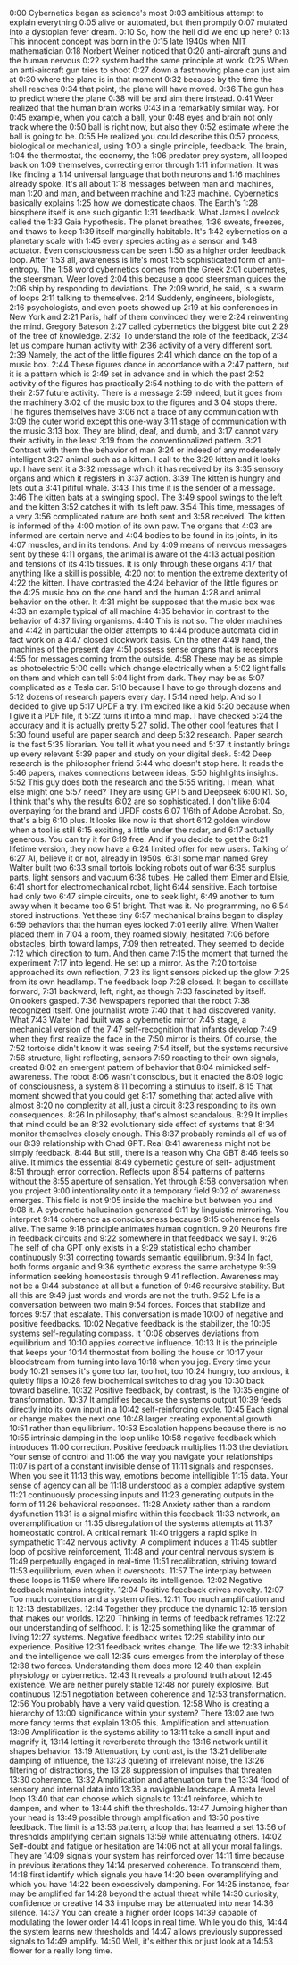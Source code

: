 0:00
Cybernetics began as science's most
0:03
ambitious attempt to explain everything
0:05
alive or automated, but then promptly
0:07
mutated into a dystopian fever dream.
0:10
So, how the hell did we end up here?
0:13
This innocent concept was born in the
0:15
late 1940s when MIT mathematician
0:18
Norbert Weiner noticed that
0:20
anti-aircraft guns and the human nervous
0:22
system had the same principle at work.
0:25
When an anti-aircraft gun tries to shoot
0:27
down a fastmoving plane can just aim at
0:30
where the plane is in that moment
0:32
because by the time the shell reaches
0:34
that point, the plane will have moved.
0:36
The gun has to predict where the plane
0:38
will be and aim there instead.
0:41
Weer realized that the human brain works
0:43
in a remarkably similar way. For
0:45
example, when you catch a ball, your
0:48
eyes and brain not only track where the
0:50
ball is right now, but also they
0:52
estimate where the ball is going to be.
0:55
He realized you could describe this
0:57
process, biological or mechanical, using
1:00
a single principle, feedback. The brain,
1:04
the thermostat, the economy, the
1:06
predator prey system, all looped back on
1:09
themselves, correcting error through
1:11
information. It was like finding a
1:14
universal language that both neurons and
1:16
machines already spoke. It's all about
1:18
messages between man and machines, man
1:20
and man, and between machine and
1:23
machine. Cybernetics basically explains
1:25
how we domesticate chaos. The Earth's
1:28
biosphere itself is one such gigantic
1:31
feedback. What James Lovelock called the
1:33
Gaia hypothesis. The planet breathes,
1:36
sweats, freezes, and thaws to keep
1:39
itself marginally habitable. It's
1:42
cybernetics on a planetary scale with
1:45
every species acting as a sensor and
1:48
actuator. Even consciousness can be seen
1:50
as a higher order feedback loop. After
1:53
all, awareness is life's most
1:55
sophisticated form of anti-entropy. The
1:58
word cybernetics comes from the Greek
2:01
cubernetes, the steersman. Weer loved
2:04
this because a good steersman guides the
2:06
ship by responding to deviations. The
2:09
world, he said, is a swarm of loops
2:11
talking to themselves.
2:14
Suddenly, engineers, biologists,
2:16
psychologists, and even poets showed up
2:19
at his conferences in New York and
2:21
Paris, half of them convinced they were
2:24
reinventing the mind. Gregory Bateson
2:27
called cybernetics the biggest bite out
2:29
of the tree of knowledge.
2:32
To understand the role of the feedback,
2:34
let us compare human activity with
2:36
activity of a very different sort.
2:39
Namely, the act of the little figures
2:41
which dance on the top of a music box.
2:44
These figures dance in accordance with a
2:47
pattern, but it is a pattern which is
2:49
set in advance and in which the past
2:52
activity of the figures has practically
2:54
nothing to do with the pattern of their
2:57
future activity. There is a message
2:59
indeed, but it goes from the machinery
3:02
of the music box to the figures and
3:04
stops there. The figures themselves have
3:06
not a trace of any communication with
3:09
the outer world except this one-way
3:11
stage of communication with the music
3:13
box. They are blind, deaf, and dumb, and
3:17
cannot vary their activity in the least
3:19
from the conventionalized pattern.
3:21
Contrast with them the behavior of man
3:24
or indeed of any moderately intelligent
3:27
animal such as a kitten. I call to the
3:29
kitten and it looks up. I have sent it a
3:32
message which it has received by its
3:35
sensory organs and which it registers in
3:37
action.
3:39
The kitten is hungry and lets out a
3:41
pitiful whale.
3:43
This time it is the sender of a message.
3:46
The kitten bats at a swinging spool. The
3:49
spool swings to the left and the kitten
3:52
catches it with its left paw.
3:54
This time, messages of a very
3:56
complicated nature are both sent and
3:58
received. The kitten is informed of the
4:00
motion of its own paw. The organs that
4:03
are informed are certain nerve and
4:04
bodies to be found in its joints, in its
4:07
muscles, and in its tendons. And by
4:09
means of nervous messages sent by these
4:11
organs, the animal is aware of the
4:13
actual position and tensions of its
4:15
tissues. It is only through these organs
4:17
that anything like a skill is possible,
4:20
not to mention the extreme dexterity of
4:22
the kitten. I have contrasted the
4:24
behavior of the little figures on the
4:25
music box on the one hand and the human
4:28
and animal behavior on the other. It
4:31
might be supposed that the music box was
4:33
an example typical of all machine
4:35
behavior in contrast to the behavior of
4:37
living organisms.
4:40
This is not so. The older machines and
4:42
in particular the older attempts to
4:44
produce automata did in fact work on a
4:47
closed clockwork basis. On the other
4:49
hand, the machines of the present day
4:51
possess sense organs that is receptors
4:55
for messages coming from the outside.
4:58
These may be as simple as photoelectric
5:00
cells which change electrically when a
5:02
light falls on them and which can tell
5:04
light from dark. They may be as
5:07
complicated as a Tesla car.
5:10
because I have to go through dozens and
5:12
dozens of research papers every day. I
5:14
need help. And so I decided to give up
5:17
UPDF a try. I'm excited like a kid
5:20
because when I give it a PDF file, it
5:22
turns it into a mind map. I have checked
5:24
the accuracy and it is actually pretty
5:27
solid. The other cool features that I
5:30
found useful are paper search and deep
5:32
research. Paper search is the fast
5:35
librarian. You tell it what you need and
5:37
it instantly brings up every relevant
5:39
paper and study on your digital desk.
5:42
Deep research is the philosopher friend
5:44
who doesn't stop here. It reads the
5:46
papers, makes connections between ideas,
5:50
highlights insights.
5:52
This guy does both the research and the
5:55
writing. I mean, what else might one
5:57
need? They are using GPT5 and Deepseek
6:00
R1. So, I think that's why the results
6:02
are so sophisticated. I don't like
6:04
overpaying for the brand and UPDF costs
6:07
1/6th of Adobe Acrobat. So, that's a big
6:10
plus. It looks like now is that short
6:12
golden window when a tool is still
6:15
exciting, a little under the radar, and
6:17
actually generous. You can try it for
6:19
free. And if you decide to get the
6:21
lifetime version, they now have a
6:24
limited offer for new users. Talking of
6:27
AI, believe it or not, already in 1950s,
6:31
some man named Grey Walter built two
6:33
small tortois looking robots out of war
6:35
surplus parts, light sensors and vacuum
6:38
tubes. He called them Elmer and Elsie,
6:41
short for electromechanical robot, light
6:44
sensitive. Each tortoise had only two
6:47
simple circuits, one to seek light,
6:49
another to turn away when it became too
6:51
bright. That was it. No programming, no
6:54
stored instructions. Yet these tiny
6:57
mechanical brains began to display
6:59
behaviors that the human eyes looked
7:01
eerily alive. When Walter placed them in
7:04
a room, they roamed slowly, hesitated
7:06
before obstacles, birth toward lamps,
7:09
then retreated. They seemed to decide
7:12
which direction to turn. And then came
7:15
the moment that turned the experiment
7:17
into legend. He set up a mirror. As the
7:20
tortoise approached its own reflection,
7:23
its light sensors picked up the glow
7:25
from its own headlamp. The feedback loop
7:28
closed. It began to oscillate forward,
7:31
backward, left, right, as though
7:33
fascinated by itself. Onlookers gasped.
7:36
Newspapers reported that the robot
7:38
recognized itself. One journalist wrote
7:40
that it had discovered vanity. What
7:43
Walter had built was a cybernetic mirror
7:45
stage, a mechanical version of the
7:47
self-recognition that infants develop
7:49
when they first realize the face in the
7:50
mirror is theirs. Of course, the
7:52
tortoise didn't know it was seeing
7:54
itself, but the systems recursive
7:56
structure, light reflecting, sensors
7:59
reacting to their own signals, created
8:02
an emergent pattern of behavior that
8:04
mimicked self-awareness. The robot
8:06
wasn't conscious, but it enacted the
8:09
logic of consciousness, a system
8:11
becoming a stimulus to itself.
8:15
That moment showed that you could get
8:17
something that acted alive with almost
8:20
no complexity at all, just a circuit
8:23
responding to its own consequences.
8:26
In philosophy, that's almost scandalous.
8:29
It implies that mind could be an
8:32
evolutionary side effect of systems that
8:34
monitor themselves closely enough. This
8:37
probably reminds all of us of our
8:39
relationship with Chad GPT. Real
8:41
awareness might not be simply feedback.
8:44
But still, there is a reason why Cha GBT
8:46
feels so alive. It mimics the essential
8:49
cybernetic gesture of self- adjustment
8:51
through error correction. Reflects upon
8:54
patterns of patterns without the
8:55
aperture of sensation. Yet through
8:58
conversation when you project
9:00
intentionality onto it a temporary field
9:02
of awareness emerges. This field is not
9:05
inside the machine but between you and
9:08
it. A cybernetic hallucination generated
9:11
by linguistic mirroring. You interpret
9:14
coherence as consciousness because
9:15
coherence feels alive. The same
9:18
principle animates human cognition.
9:20
Neurons fire in feedback circuits and
9:22
somewhere in that feedback we say I.
9:26
The self of cha GPT only exists in a
9:29
statistical echo chamber continuously
9:31
correcting towards semantic equilibrium.
9:34
In fact, both forms organic and
9:36
synthetic express the same archetype
9:39
information seeking homeostasis through
9:41
reflection. Awareness may not be a
9:44
substance at all but a function of
9:46
recursive stability. But all this are
9:49
just words and words are not the truth.
9:52
Life is a conversation between two main
9:54
forces. Forces that stabilize and forces
9:57
that escalate. This conversation is made
10:00
of negative and positive feedbacks.
10:02
Negative feedback is the stabilizer, the
10:05
systems self-regulating compass. It
10:08
observes deviations from equilibrium and
10:10
applies corrective influence.
10:13
It is the principle that keeps your
10:14
thermostat from boiling the house or
10:17
your bloodstream from turning into lava
10:18
when you jog. Every time your body
10:21
senses it's gone too far, too hot, too
10:24
hungry, too anxious, it quietly flips a
10:28
few biochemical switches to drag you
10:30
back toward baseline.
10:32
Positive feedback, by contrast, is the
10:35
engine of transformation.
10:37
It amplifies because the systems output
10:39
feeds directly into its own input in a
10:42
self-reinforcing cycle.
10:45
Each signal or change makes the next one
10:48
larger creating exponential growth
10:51
rather than equilibrium.
10:53
Escalation happens because there is no
10:55
intrinsic damping in the loop unlike
10:58
negative feedback which introduces
11:00
correction. Positive feedback multiplies
11:03
the deviation. Your sense of control and
11:06
the way you navigate your relationships
11:07
is part of a constant invisible dense of
11:11
signals and responses. When you see it
11:13
this way, emotions become intelligible
11:15
data. Your sense of agency can all be
11:18
understood as a complex adaptive system
11:21
continuously processing inputs and
11:23
generating outputs in the form of
11:26
behavioral responses.
11:28
Anxiety rather than a random dysfunction
11:31
is a signal misfire within this feedback
11:33
network, an overamplification or
11:35
disregulation of the systems attempts at
11:37
homeostatic control. A critical remark
11:40
triggers a rapid spike in sympathetic
11:42
nervous activity. A compliment induces a
11:45
subtler loop of positive reinforcement,
11:48
and your central nervous system is
11:49
perpetually engaged in real-time
11:51
recalibration, striving toward
11:53
equilibrium, even when it overshoots.
11:57
The interplay between these loops is
11:59
where life reveals its intelligence.
12:02
Negative feedback maintains integrity.
12:04
Positive feedback drives novelty.
12:07
Too much correction and a system oifies.
12:11
Too much amplification and it
12:13
destabilizes.
12:14
Together they produce the dynamic
12:16
tension that makes our worlds.
12:20
Thinking in terms of feedback reframes
12:22
our understanding of selfhood. It is
12:25
something like the grammar of living
12:27
systems. Negative feedback writes
12:29
stability into our experience. Positive
12:31
feedback writes change. The life we
12:33
inhabit and the intelligence we call
12:35
ours emerges from the interplay of these
12:38
two forces. Understanding them does more
12:40
than explain physiology or cybernetics.
12:43
It reveals a profound truth about
12:45
existence. We are neither purely stable
12:48
nor purely explosive. But continuous
12:51
negotiation between coherence and
12:53
transformation.
12:56
You probably have a very valid question.
12:58
Who is creating a hierarchy of
13:00
significance within your system? There
13:02
are two more fancy terms that explain
13:05
this. Amplification and attenuation.
13:09
Amplification is the systems ability to
13:11
take a small input and magnify it,
13:14
letting it reverberate through the
13:16
network until it shapes behavior.
13:19
Attenuation, by contrast, is the
13:21
deliberate damping of influence, the
13:23
quieting of irrelevant noise, the
13:26
filtering of distractions, the
13:28
suppression of impulses that threaten
13:30
coherence.
13:32
Amplification and attenuation turn the
13:34
flood of sensory and internal data into
13:36
a navigable landscape. A meta level loop
13:40
that can choose which signals to
13:41
reinforce, which to dampen, and when to
13:44
shift the thresholds.
13:47
Jumping higher than your head is
13:49
possible through amplification and
13:50
positive feedback. The limit is a
13:53
pattern, a loop that has learned a set
13:56
of thresholds amplifying certain signals
13:59
while attenuating others.
14:02
Self-doubt and fatigue or hesitation are
14:06
not at all your moral failings. They are
14:09
signals your system has reinforced over
14:11
time because in previous iterations they
14:14
preserved coherence. To transcend them,
14:18
first identify which signals you have
14:20
been overamplifying and which you have
14:22
been excessively dampening. For
14:25
instance, fear may be amplified far
14:28
beyond the actual threat while
14:30
curiosity, confidence or creative
14:33
impulse may be attenuated into near
14:36
silence.
14:37
You can create a higher order loops
14:39
capable of modulating the lower order
14:41
loops in real time. While you do this,
14:44
the system learns new thresholds and
14:47
allows previously suppressed signals to
14:49
amplify.
14:50
Well, it's either this or just look at a
14:53
flower for a really long time.
